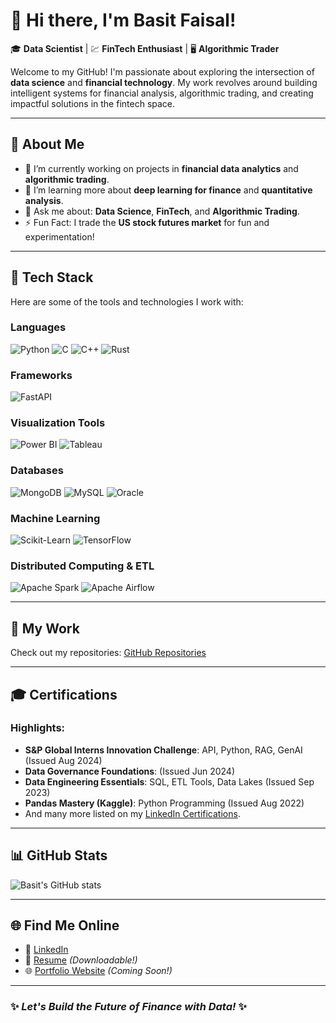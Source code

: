 # 👋 Hi there, I'm **Basit Faisal**!

🎓 **Data Scientist** | 💹 **FinTech Enthusiast** | 🖥️ **Algorithmic Trader**

Welcome to my GitHub! I'm passionate about exploring the intersection of **data science** and **financial technology**. My work revolves around building intelligent systems for financial analysis, algorithmic trading, and creating impactful solutions in the fintech space.

---

## 🌟 **About Me**
- 🔭 I’m currently working on projects in **financial data analytics** and **algorithmic trading**.
- 🌱 I’m learning more about **deep learning for finance** and **quantitative analysis**.
- 💬 Ask me about: **Data Science**, **FinTech**, and **Algorithmic Trading**.
- ⚡ Fun Fact: I trade the **US stock futures market** for fun and experimentation!

---

## 🚀 **Tech Stack**
Here are some of the tools and technologies I work with:

### **Languages**
![Python](https://img.shields.io/badge/Python-3776AB?style=for-the-badge&logo=python&logoColor=white)
![C](https://img.shields.io/badge/C-A8B9CC?style=for-the-badge&logo=c&logoColor=white)
![C++](https://img.shields.io/badge/C++-00599C?style=for-the-badge&logo=cplusplus&logoColor=white)
![Rust](https://img.shields.io/badge/Rust-000000?style=for-the-badge&logo=rust&logoColor=white)

### **Frameworks**
![FastAPI](https://img.shields.io/badge/FastAPI-009688?style=for-the-badge&logo=fastapi&logoColor=white)

### **Visualization Tools**
![Power BI](https://img.shields.io/badge/Power_BI-F2C811?style=for-the-badge&logo=powerbi&logoColor=black)
![Tableau](https://img.shields.io/badge/Tableau-E97627?style=for-the-badge&logo=tableau&logoColor=white)

### **Databases**
![MongoDB](https://img.shields.io/badge/MongoDB-47A248?style=for-the-badge&logo=mongodb&logoColor=white)
![MySQL](https://img.shields.io/badge/MySQL-4479A1?style=for-the-badge&logo=mysql&logoColor=white)
![Oracle](https://img.shields.io/badge/Oracle-F80000?style=for-the-badge&logo=oracle&logoColor=white)

### **Machine Learning**
![Scikit-Learn](https://img.shields.io/badge/Scikit--Learn-F7931E?style=for-the-badge&logo=scikit-learn&logoColor=white)
![TensorFlow](https://img.shields.io/badge/TensorFlow-FF6F00?style=for-the-badge&logo=tensorflow&logoColor=white)

### **Distributed Computing & ETL**
![Apache Spark](https://img.shields.io/badge/Apache_Spark-E25A1C?style=for-the-badge&logo=apachespark&logoColor=white)
![Apache Airflow](https://img.shields.io/badge/Apache_Airflow-017CEE?style=for-the-badge&logo=apacheairflow&logoColor=white)

---

## 🚀 **My Work**
Check out my repositories: [GitHub Repositories](https://github.com/basit-faisal?tab=repositories)

---

## 🎓 **Certifications**
### Highlights:
- **S&P Global Interns Innovation Challenge**: API, Python, RAG, GenAI (Issued Aug 2024)  
- **Data Governance Foundations**: (Issued Jun 2024)  
- **Data Engineering Essentials**: SQL, ETL Tools, Data Lakes (Issued Sep 2023)  
- **Pandas Mastery (Kaggle)**: Python Programming (Issued Aug 2022)  
- And many more listed on my [LinkedIn Certifications](https://www.linkedin.com/in/basitfaisal/details/certifications/).

---

## 📊 **GitHub Stats**
![Basit's GitHub stats](https://github-readme-stats.vercel.app/api?username=basit-faisal&show_icons=true&theme=dark)

---

## 🌐 **Find Me Online**
- 💼 [LinkedIn](https://linkedin.com/in/basitfaisal)
- 📂 [Resume](https://raw.githubusercontent.com/basit-faisal/your-repo/main/your-resume.pdf) *(Downloadable!)*
- 🌐 [Portfolio Website](#) *(Coming Soon!)*

---

### ✨ *Let's Build the Future of Finance with Data!* ✨
